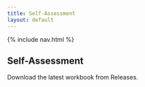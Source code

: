 ```yaml
---
title: Self-Assessment
layout: default
---
```

{% include nav.html %}
## Self-Assessment
Download the latest workbook from Releases.
